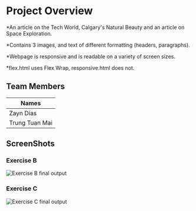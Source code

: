 # Project Overview

*An article on the Tech World, Calgary's Natural Beauty and an article on Space Exploration.

*Contains 3 images, and text of different formatting (headers, paragraphs).

*Webpage is responsive and is readable on a variety of screen sizes.

*flex.html uses Flex Wrap, responsive.html does not.



## Team Members
|        Names        |
|---------------------|
| Zayn Dias           |
| Trung Tuan Mai      |




## ScreenShots

### Exercise B
![Exercise B final output](./ExerciseB.gif)

### Exercise C
![Exercise C final output](./ExerciseC.gif) 

